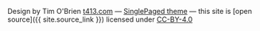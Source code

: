 

Design by Tim O'Brien [t413.com](http://t413.com/)
&mdash;
[SinglePaged theme](https://github.com/t413/SinglePaged)
&mdash;
this site is [open source]({{ site.source_link }}) licensed under [CC-BY-4.0](https://creativecommons.org/licenses/by-sa/4.0/legalcode.txt)
